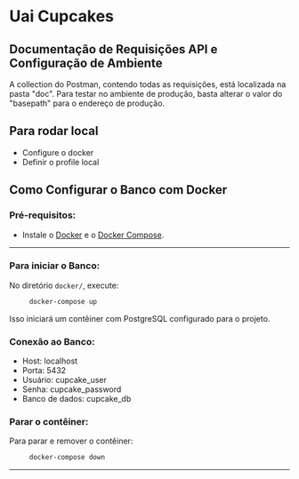 # Uai Cupcakes

## Documentação de Requisições API e Configuração de Ambiente

A collection do Postman, contendo todas as requisições, está localizada na pasta "doc". Para testar no ambiente de produção, basta alterar o valor do "basepath" para o endereço de produção.

## Para rodar local
- Configure o docker 
- Definir o profile local

## Como Configurar o Banco com Docker

### Pré-requisitos:
- Instale o [Docker](https://www.docker.com/) e o [Docker Compose](https://docs.docker.com/compose/).

---

### Para iniciar o Banco:

No diretório `docker/`, execute:
   ```bash
        docker-compose up
   ```

Isso iniciará um contêiner com PostgreSQL configurado para o projeto.

### Conexão ao Banco:
- Host: localhost
- Porta: 5432
- Usuário: cupcake_user
- Senha: cupcake_password
- Banco de dados: cupcake_db


### Parar o contêiner:

Para parar e remover o contêiner:

   ```bash
        docker-compose down
   ```
---